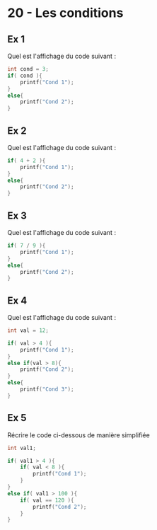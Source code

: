 # 20 - Les conditions 

## Ex 1
Quel est l'affichage du code suivant :
```C
int cond = 3;
if( cond ){
    printf("Cond 1");
}
else{
    printf("Cond 2");
}
```

## Ex 2
Quel est l'affichage du code suivant :
```C
if( 4 + 2 ){
    printf("Cond 1");
}
else{
    printf("Cond 2");
}
```

## Ex 3
Quel est l'affichage du code suivant :
```C
if( 7 / 9 ){
    printf("Cond 1");
}
else{
    printf("Cond 2");
}
```

## Ex 4
Quel est l'affichage du code suivant :
```C
int val = 12;

if( val > 4 ){
    printf("Cond 1");
}
else if(val > 8){
    printf("Cond 2");
}
else{
    printf("Cond 3");
}
```

## Ex 5 
Récrire le code ci-dessous de manière simplifiée
```C
int val1;

if( val1 > 4 ){
    if( val < 8 ){
        printf("Cond 1");
    }
}
else if( val1 > 100 ){
    if( val == 120 ){
        printf("Cond 2");
    }
}
```